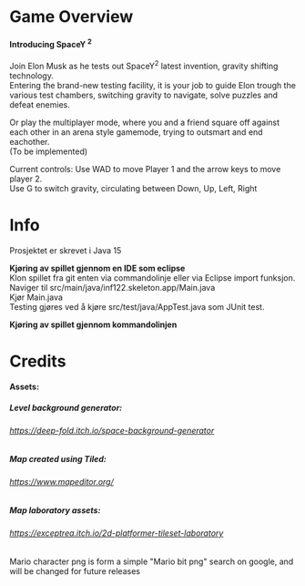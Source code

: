 # Game Overview 

#### Introducing SpaceY <sup>2</sup>  
Join Elon Musk as he tests out SpaceY<sup>2</sup> latest invention, gravity shifting technology.  
Entering the brand-new testing facility, it is your job to guide Elon trough the various test chambers, switching gravity to navigate, solve puzzles and defeat enemies. 

Or play the multiplayer mode, where you and a friend square off against each other in an arena style gamemode, trying to outsmart and end eachother.   
(To be implemented)   



Current controls: Use WAD to move Player 1 and the arrow keys to move player 2.  
Use G to switch gravity, circulating between Down, Up, Left, Right 



# Info
Prosjektet er skrevet i Java 15   


**Kjøring av spillet gjennom en IDE som eclipse**   
Klon spillet fra git enten via commandolinje eller via Eclipse import funksjon.   
Naviger til src/main/java/inf122.skeleton.app/Main.java   
Kjør Main.java      
Testing gjøres ved å kjøre src/test/java/AppTest.java som JUnit test.   
   
**Kjøring av spillet gjennom kommandolinjen**
   

# Credits

#### Assets:
##### Level background generator:
###### *https://deep-fold.itch.io/space-background-generator*

##### Map created using Tiled:
###### *https://www.mapeditor.org/*

##### Map laboratory assets:
###### *https://exceptrea.itch.io/2d-platformer-tileset-laboratory*

Mario character png is form a simple "Mario bit png" search on google, and will be changed for future releases
